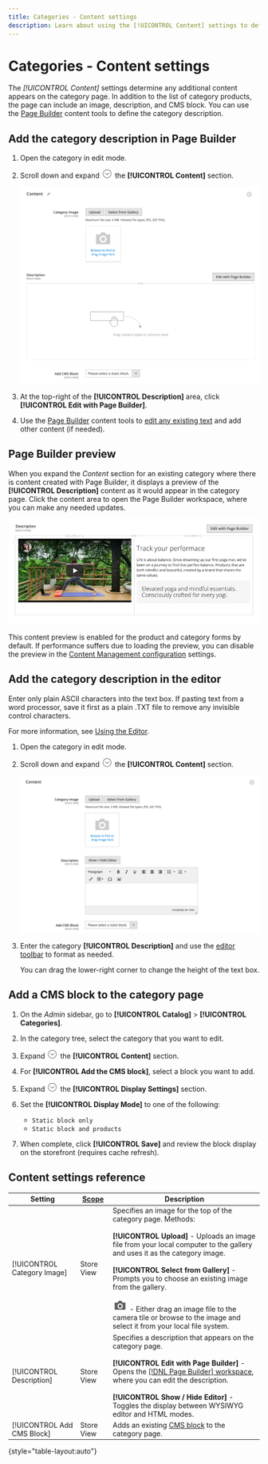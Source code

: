 ```yaml
---
title: Categories - Content settings 
description: Learn about using the [!UICONTROL Content] settings to define any additional content that appears on the category page.
---
```

# Categories - Content settings

The _[!UICONTROL Content]_ settings determine any additional content appears on the category page. In addition to the list of category products, the page can include an image, description, and CMS block. You can use the [Page Builder](../page-builder/introduction.md) content tools to define the category description.

## Add the category description in Page Builder

1. Open the category in edit mode.

1. Scroll down and expand ![Expansion selector](../assets/icon-display-expand.png) the **[!UICONTROL Content]** section.

   ![Category content](./assets/category-content.png)<!-- zoom -->

1. At the top-right of the **[!UICONTROL Description]** area, click **[!UICONTROL Edit with Page Builder]**.

1. Use the [Page Builder](../page-builder/introduction.md)  content tools to [edit any existing text](../page-builder/text.md) and add other content (if needed).

## Page Builder preview

When you expand the _Content_ section for an existing category where there is content created with Page Builder, it displays a preview of the **[!UICONTROL Description]** content as it would appear in the category page. Click the content area to open the Page Builder workspace, where you can make any needed updates.

![Description preview](../page-builder/assets/pb-product-category-content-preview.png)<!-- zoom -->

This content preview is enabled for the product and category forms by default. If performance suffers due to loading the preview, you can disable the preview in the [Content Management configuration](https://docs.magento.com/user-guide/configuration/general/content-management.html#advanced-content-tools) settings.

## Add the category description in the editor

Enter only plain ASCII characters into the text box. If pasting text from a word processor, save it first as a plain .TXT file to remove any invisible control characters.

For more information, see [Using the Editor](../content-design/editor.md).

1. Open the category in edit mode.

1. Scroll down and expand ![Expansion selector](../assets/icon-display-expand.png) the **[!UICONTROL Content]** section.

   ![Category content](./assets/category-content-ce.png)<!-- zoom -->

1. Enter the category **[!UICONTROL Description]** and use the [editor toolbar](../content-design/editor.md) to format as needed.

   You can drag the lower-right corner to change the height of the text box.

## Add a CMS block to the category page

1. On the _Admin_ sidebar, go to **[!UICONTROL Catalog]** > **[!UICONTROL Categories]**.

1. In the category tree, select the category that you want to edit.

1. Expand ![Expansion selector](../assets/icon-display-expand.png) the **[!UICONTROL Content]** section.

1. For **[!UICONTROL Add the CMS block]**, select a block you want to add.

1. Expand ![Expansion selector](../assets/icon-display-expand.png) the **[!UICONTROL Display Settings]** section.

1. Set the **[!UICONTROL Display Mode]** to one of the following:

   - `Static block only`
   - `Static block and products`

1. When complete, click **[!UICONTROL Save]** and review the block display on the storefront (requires cache refresh).

## Content settings reference

|Setting|[Scope](../getting-started/websites-stores-views.md#scope-settings)|Description|
|--- |--- |--- |
|[!UICONTROL Category Image]|Store View|Specifies an image for the top of the category page. Methods: <br/><br/>**[!UICONTROL Upload]** - Uploads an image file from your local computer to the gallery and uses it as the category image. <br/><br/>**[!UICONTROL Select from Gallery]** - Prompts you to choose an existing image from the gallery. <br/><br/>![Page Builder camera icon](../assets/icon-camera.png) - Either drag an image file to the camera tile or browse to the image and select it from your local file system.|
|[!UICONTROL Description]|Store View|Specifies a description that appears on the category page. <br/><br/>**[!UICONTROL Edit with Page Builder]** - Opens the [[!DNL Page Builder] workspace](../page-builder/workspace.md), where you can edit the description. <br/><br/>**[!UICONTROL Show / Hide Editor]** - Toggles the display between WYSIWYG editor and HTML modes.|
|[!UICONTROL Add CMS Block]|Store View|Adds an existing [CMS block](../content-design/blocks.md) to the category page.|

{style="table-layout:auto"}
